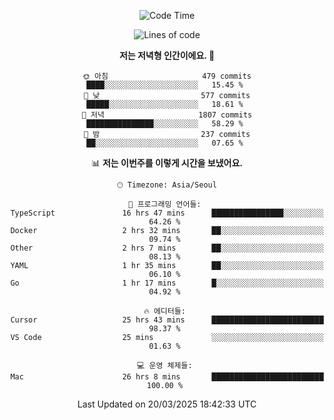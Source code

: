 <div align='center'>
 
<!--START_SECTION:waka-->
![Code Time](http://img.shields.io/badge/Code%20Time-4%2C223%20hrs%2024%20mins-blue)

![Lines of code](https://img.shields.io/badge/%EC%A0%80%EB%8A%94%20%EC%97%AC%ED%83%9C%EA%B9%8C%EC%A7%80%20-1.6%20million%20%EC%A4%84%EC%9D%98%20%EC%BD%94%EB%93%9C%EB%A5%BC%20%EC%9E%91%EC%84%B1%ED%96%88%EC%96%B4%EC%9A%94.-blue)

**저는 저녁형 인간이에요. 🦉** 

```text
🌞 아침                     479 commits         ████░░░░░░░░░░░░░░░░░░░░░   15.45 % 
🌆 낮　                     577 commits         █████░░░░░░░░░░░░░░░░░░░░   18.61 % 
🌃 저녁                     1807 commits        ███████████████░░░░░░░░░░   58.29 % 
🌙 밤　                     237 commits         ██░░░░░░░░░░░░░░░░░░░░░░░   07.65 % 
```


📊 **저는 이번주를 이렇게 시간을 보냈어요.** 

```text
🕑︎ Timezone: Asia/Seoul

💬 프로그래밍 언어들: 
TypeScript               16 hrs 47 mins      ████████████████░░░░░░░░░   64.26 % 
Docker                   2 hrs 32 mins       ██░░░░░░░░░░░░░░░░░░░░░░░   09.74 % 
Other                    2 hrs 7 mins        ██░░░░░░░░░░░░░░░░░░░░░░░   08.13 % 
YAML                     1 hr 35 mins        ██░░░░░░░░░░░░░░░░░░░░░░░   06.10 % 
Go                       1 hr 17 mins        █░░░░░░░░░░░░░░░░░░░░░░░░   04.92 % 

🔥 에디터들: 
Cursor                   25 hrs 43 mins      █████████████████████████   98.37 % 
VS Code                  25 mins             ░░░░░░░░░░░░░░░░░░░░░░░░░   01.63 % 

💻 운영 체제들: 
Mac                      26 hrs 8 mins       █████████████████████████   100.00 % 
```


 Last Updated on 20/03/2025 18:42:33 UTC
<!--END_SECTION:waka-->
 </div>
<!---
Emewjin/Emewjin is a ✨ special ✨ repository because its `README.md` (this file) appears on your GitHub profile.
You can click the Preview link to take a look at your changes.
--->
